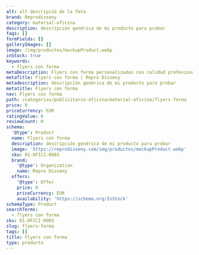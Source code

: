 ```yaml
---
alt: alt descripció de la foto
brand: Reprodisseny
category: material-oficina
description: descripción genérica de mi producto para probar
faqs: []
formFields: []
galleryImages: []
image: /img/productos/mockupProduct.webp
inStock: true
keywords:
  - flyers con forma
metaDescription: Flyers con forma personalizadas con calidad profesional en Cataluña.
metaTitle: Flyers con forma | Repro Disseny
metadescription: descripción genérica de mi producto para probar
metatitle: Flyers con forma
nav: Flyers con forma
path: /categorias/publicitario-oficina/material-oficina/flyers-forma
price: 0
priceCurrency: EUR
ratingValue: 0
reviewCount: 0
schema:
  '@type': Product
  name: Flyers con forma
  description: descripción genérica de mi producto para probar
  image: 'https://reprodisseny.com/img/productos/mockupProduct.webp'
  sku: 01-OFICI-0003
  brand:
    '@type': Organization
    name: Repro Disseny
  offers:
    '@type': Offer
    price: 0
    priceCurrency: EUR
    availability: 'https://schema.org/InStock'
schemaType: Product
searchTerms:
  - flyers con forma
sku: 01-OFICI-0003
slug: flyers-forma
tags: []
title: Flyers con forma
type: producto
---
```


